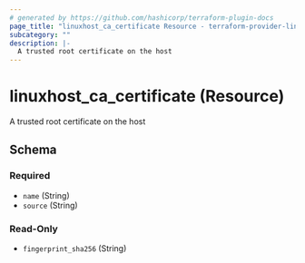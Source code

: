 ```yaml
---
# generated by https://github.com/hashicorp/terraform-plugin-docs
page_title: "linuxhost_ca_certificate Resource - terraform-provider-linuxhost"
subcategory: ""
description: |-
  A trusted root certificate on the host
---
```


# linuxhost_ca_certificate (Resource)

A trusted root certificate on the host



<!-- schema generated by tfplugindocs -->
## Schema

### Required

- `name` (String)
- `source` (String)

### Read-Only

- `fingerprint_sha256` (String)
